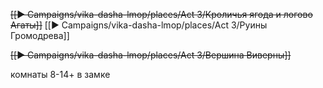 
~~[[▶️ Campaigns/vika-dasha-lmop/places/Act 3/Кроличья ягода и логово Агаты]]~~
[[▶️ Campaigns/vika-dasha-lmop/places/Act 3/Руины Громодрева]]

~~[[▶️ Campaigns/vika-dasha-lmop/places/Act 3/Вершина Виверны]]~~

комнаты 8-14+ в замке

